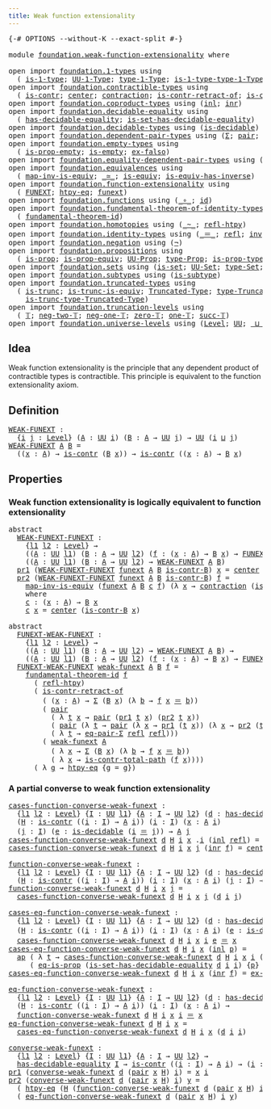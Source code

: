 ```yaml
---
title: Weak function extensionality
---
```


<pre class="Agda"><a id="54" class="Symbol">{-#</a> <a id="58" class="Keyword">OPTIONS</a> <a id="66" class="Pragma">--without-K</a> <a id="78" class="Pragma">--exact-split</a> <a id="92" class="Symbol">#-}</a>

<a id="97" class="Keyword">module</a> <a id="104" href="foundation.weak-function-extensionality.html" class="Module">foundation.weak-function-extensionality</a> <a id="144" class="Keyword">where</a>

<a id="151" class="Keyword">open</a> <a id="156" class="Keyword">import</a> <a id="163" href="foundation.1-types.html" class="Module">foundation.1-types</a> <a id="182" class="Keyword">using</a>
  <a id="190" class="Symbol">(</a> <a id="192" href="foundation-core.1-types.html#807" class="Function">is-1-type</a><a id="201" class="Symbol">;</a> <a id="203" href="foundation-core.1-types.html#873" class="Function">UU-1-Type</a><a id="212" class="Symbol">;</a> <a id="214" href="foundation-core.1-types.html#945" class="Function">type-1-Type</a><a id="225" class="Symbol">;</a> <a id="227" href="foundation-core.1-types.html#1022" class="Function">is-1-type-type-1-Type</a><a id="248" class="Symbol">)</a>
<a id="250" class="Keyword">open</a> <a id="255" class="Keyword">import</a> <a id="262" href="foundation.contractible-types.html" class="Module">foundation.contractible-types</a> <a id="292" class="Keyword">using</a>
  <a id="300" class="Symbol">(</a> <a id="302" href="foundation-core.contractible-types.html#1006" class="Function">is-contr</a><a id="310" class="Symbol">;</a> <a id="312" href="foundation-core.contractible-types.html#1098" class="Function">center</a><a id="318" class="Symbol">;</a> <a id="320" href="foundation-core.contractible-types.html#1438" class="Function">contraction</a><a id="331" class="Symbol">;</a> <a id="333" href="foundation-core.contractible-types.html#2626" class="Function">is-contr-retract-of</a><a id="352" class="Symbol">;</a> <a id="354" href="foundation-core.contractible-types.html#2046" class="Function">is-contr-total-path</a><a id="373" class="Symbol">)</a>
<a id="375" class="Keyword">open</a> <a id="380" class="Keyword">import</a> <a id="387" href="foundation.coproduct-types.html" class="Module">foundation.coproduct-types</a> <a id="414" class="Keyword">using</a> <a id="420" class="Symbol">(</a><a id="421" href="foundation.coproduct-types.html#1253" class="InductiveConstructor">inl</a><a id="424" class="Symbol">;</a> <a id="426" href="foundation.coproduct-types.html#1276" class="InductiveConstructor">inr</a><a id="429" class="Symbol">)</a>
<a id="431" class="Keyword">open</a> <a id="436" class="Keyword">import</a> <a id="443" href="foundation.decidable-equality.html" class="Module">foundation.decidable-equality</a> <a id="473" class="Keyword">using</a>
  <a id="481" class="Symbol">(</a> <a id="483" href="foundation.decidable-equality.html#1799" class="Function">has-decidable-equality</a><a id="505" class="Symbol">;</a> <a id="507" href="foundation.decidable-equality.html#6967" class="Function">is-set-has-decidable-equality</a><a id="536" class="Symbol">)</a>
<a id="538" class="Keyword">open</a> <a id="543" class="Keyword">import</a> <a id="550" href="foundation.decidable-types.html" class="Module">foundation.decidable-types</a> <a id="577" class="Keyword">using</a> <a id="583" class="Symbol">(</a><a id="584" href="foundation.decidable-types.html#1918" class="Function">is-decidable</a><a id="596" class="Symbol">)</a>
<a id="598" class="Keyword">open</a> <a id="603" class="Keyword">import</a> <a id="610" href="foundation.dependent-pair-types.html" class="Module">foundation.dependent-pair-types</a> <a id="642" class="Keyword">using</a> <a id="648" class="Symbol">(</a><a id="649" href="foundation-core.dependent-pair-types.html#515" class="Record">Σ</a><a id="650" class="Symbol">;</a> <a id="652" href="foundation-core.dependent-pair-types.html#588" class="InductiveConstructor">pair</a><a id="656" class="Symbol">;</a> <a id="658" href="foundation-core.dependent-pair-types.html#605" class="Field">pr1</a><a id="661" class="Symbol">;</a> <a id="663" href="foundation-core.dependent-pair-types.html#617" class="Field">pr2</a><a id="666" class="Symbol">)</a>
<a id="668" class="Keyword">open</a> <a id="673" class="Keyword">import</a> <a id="680" href="foundation.empty-types.html" class="Module">foundation.empty-types</a> <a id="703" class="Keyword">using</a>
  <a id="711" class="Symbol">(</a> <a id="713" href="foundation-core.empty-types.html#2377" class="Function">is-prop-empty</a><a id="726" class="Symbol">;</a> <a id="728" href="foundation-core.empty-types.html#1228" class="Function">is-empty</a><a id="736" class="Symbol">;</a> <a id="738" href="foundation-core.empty-types.html#1160" class="Function">ex-falso</a><a id="746" class="Symbol">)</a>
<a id="748" class="Keyword">open</a> <a id="753" class="Keyword">import</a> <a id="760" href="foundation.equality-dependent-pair-types.html" class="Module">foundation.equality-dependent-pair-types</a> <a id="801" class="Keyword">using</a> <a id="807" class="Symbol">(</a><a id="808" href="foundation.equality-dependent-pair-types.html#1481" class="Function">eq-pair-Σ</a><a id="817" class="Symbol">)</a>
<a id="819" class="Keyword">open</a> <a id="824" class="Keyword">import</a> <a id="831" href="foundation.equivalences.html" class="Module">foundation.equivalences</a> <a id="855" class="Keyword">using</a>
  <a id="863" class="Symbol">(</a> <a id="865" href="foundation-core.equivalences.html#4187" class="Function">map-inv-is-equiv</a><a id="881" class="Symbol">;</a> <a id="883" href="foundation-core.equivalences.html#1621" class="Function Operator">_≃_</a><a id="886" class="Symbol">;</a> <a id="888" href="foundation-core.equivalences.html#1556" class="Function">is-equiv</a><a id="896" class="Symbol">;</a> <a id="898" href="foundation-core.equivalences.html#3013" class="Function">is-equiv-has-inverse</a><a id="918" class="Symbol">)</a>
<a id="920" class="Keyword">open</a> <a id="925" class="Keyword">import</a> <a id="932" href="foundation.function-extensionality.html" class="Module">foundation.function-extensionality</a> <a id="967" class="Keyword">using</a>
  <a id="975" class="Symbol">(</a> <a id="977" href="foundation-core.function-extensionality.html#1047" class="Function">FUNEXT</a><a id="983" class="Symbol">;</a> <a id="985" href="foundation-core.function-extensionality.html#965" class="Function">htpy-eq</a><a id="992" class="Symbol">;</a> <a id="994" href="foundation-core.function-extensionality.html#1258" class="Postulate">funext</a><a id="1000" class="Symbol">)</a>
<a id="1002" class="Keyword">open</a> <a id="1007" class="Keyword">import</a> <a id="1014" href="foundation.functions.html" class="Module">foundation.functions</a> <a id="1035" class="Keyword">using</a> <a id="1041" class="Symbol">(</a><a id="1042" href="foundation-core.functions.html#420" class="Function Operator">_∘_</a><a id="1045" class="Symbol">;</a> <a id="1047" href="foundation-core.functions.html#322" class="Function">id</a><a id="1049" class="Symbol">)</a>
<a id="1051" class="Keyword">open</a> <a id="1056" class="Keyword">import</a> <a id="1063" href="foundation.fundamental-theorem-of-identity-types.html" class="Module">foundation.fundamental-theorem-of-identity-types</a> <a id="1112" class="Keyword">using</a>
  <a id="1120" class="Symbol">(</a> <a id="1122" href="foundation-core.fundamental-theorem-of-identity-types.html#1904" class="Function">fundamental-theorem-id</a><a id="1144" class="Symbol">)</a>
<a id="1146" class="Keyword">open</a> <a id="1151" class="Keyword">import</a> <a id="1158" href="foundation.homotopies.html" class="Module">foundation.homotopies</a> <a id="1180" class="Keyword">using</a> <a id="1186" class="Symbol">(</a><a id="1187" href="foundation-core.homotopies.html#627" class="Function Operator">_~_</a><a id="1190" class="Symbol">;</a> <a id="1192" href="foundation-core.homotopies.html#741" class="Function">refl-htpy</a><a id="1201" class="Symbol">)</a>
<a id="1203" class="Keyword">open</a> <a id="1208" class="Keyword">import</a> <a id="1215" href="foundation.identity-types.html" class="Module">foundation.identity-types</a> <a id="1241" class="Keyword">using</a> <a id="1247" class="Symbol">(</a><a id="1248" href="foundation-core.identity-types.html#1865" class="Function Operator">_＝_</a><a id="1251" class="Symbol">;</a> <a id="1253" href="foundation-core.identity-types.html#1820" class="InductiveConstructor">refl</a><a id="1257" class="Symbol">;</a> <a id="1259" href="foundation-core.identity-types.html#2729" class="Function">inv</a><a id="1262" class="Symbol">;</a> <a id="1264" href="foundation-core.identity-types.html#2425" class="Function Operator">_∙_</a><a id="1267" class="Symbol">;</a> <a id="1269" href="foundation-core.identity-types.html#4003" class="Function">ap</a><a id="1271" class="Symbol">)</a>
<a id="1273" class="Keyword">open</a> <a id="1278" class="Keyword">import</a> <a id="1285" href="foundation.negation.html" class="Module">foundation.negation</a> <a id="1305" class="Keyword">using</a> <a id="1311" class="Symbol">(</a><a id="1312" href="foundation-core.negation.html#465" class="Function">¬</a><a id="1313" class="Symbol">)</a>
<a id="1315" class="Keyword">open</a> <a id="1320" class="Keyword">import</a> <a id="1327" href="foundation.propositions.html" class="Module">foundation.propositions</a> <a id="1351" class="Keyword">using</a>
  <a id="1359" class="Symbol">(</a> <a id="1361" href="foundation-core.propositions.html#1309" class="Function">is-prop</a><a id="1368" class="Symbol">;</a> <a id="1370" href="foundation-core.propositions.html#4526" class="Function">is-prop-equiv</a><a id="1383" class="Symbol">;</a> <a id="1385" href="foundation-core.propositions.html#1393" class="Function">UU-Prop</a><a id="1392" class="Symbol">;</a> <a id="1394" href="foundation-core.propositions.html#1495" class="Function">type-Prop</a><a id="1403" class="Symbol">;</a> <a id="1405" href="foundation-core.propositions.html#1562" class="Function">is-prop-type-Prop</a><a id="1422" class="Symbol">;</a> <a id="1424" href="foundation-core.propositions.html#2719" class="Function">eq-is-prop</a><a id="1434" class="Symbol">)</a>
<a id="1436" class="Keyword">open</a> <a id="1441" class="Keyword">import</a> <a id="1448" href="foundation.sets.html" class="Module">foundation.sets</a> <a id="1464" class="Keyword">using</a> <a id="1470" class="Symbol">(</a><a id="1471" href="foundation-core.sets.html#1113" class="Function">is-set</a><a id="1477" class="Symbol">;</a> <a id="1479" href="foundation-core.sets.html#1190" class="Function">UU-Set</a><a id="1485" class="Symbol">;</a> <a id="1487" href="foundation-core.sets.html#1304" class="Function">type-Set</a><a id="1495" class="Symbol">;</a> <a id="1497" href="foundation-core.sets.html#1355" class="Function">is-set-type-Set</a><a id="1512" class="Symbol">)</a>
<a id="1514" class="Keyword">open</a> <a id="1519" class="Keyword">import</a> <a id="1526" href="foundation.subtypes.html" class="Module">foundation.subtypes</a> <a id="1546" class="Keyword">using</a> <a id="1552" class="Symbol">(</a><a id="1553" href="foundation-core.subtypes.html#2088" class="Function">is-subtype</a><a id="1563" class="Symbol">)</a>
<a id="1565" class="Keyword">open</a> <a id="1570" class="Keyword">import</a> <a id="1577" href="foundation.truncated-types.html" class="Module">foundation.truncated-types</a> <a id="1604" class="Keyword">using</a>
  <a id="1612" class="Symbol">(</a> <a id="1614" href="foundation-core.truncated-types.html#1741" class="Function">is-trunc</a><a id="1622" class="Symbol">;</a> <a id="1624" href="foundation-core.truncated-types.html#4163" class="Function">is-trunc-is-equiv</a><a id="1641" class="Symbol">;</a> <a id="1643" href="foundation-core.truncated-types.html#1925" class="Function">Truncated-Type</a><a id="1657" class="Symbol">;</a> <a id="1659" href="foundation-core.truncated-types.html#2060" class="Function">type-Truncated-Type</a><a id="1678" class="Symbol">;</a>
    <a id="1684" href="foundation-core.truncated-types.html#2152" class="Function">is-trunc-type-Truncated-Type</a><a id="1712" class="Symbol">)</a>
<a id="1714" class="Keyword">open</a> <a id="1719" class="Keyword">import</a> <a id="1726" href="foundation.truncation-levels.html" class="Module">foundation.truncation-levels</a> <a id="1755" class="Keyword">using</a>
  <a id="1763" class="Symbol">(</a> <a id="1765" href="foundation-core.truncation-levels.html#395" class="Datatype">𝕋</a><a id="1766" class="Symbol">;</a> <a id="1768" href="foundation-core.truncation-levels.html#416" class="InductiveConstructor">neg-two-𝕋</a><a id="1777" class="Symbol">;</a> <a id="1779" href="foundation-core.truncation-levels.html#448" class="Function">neg-one-𝕋</a><a id="1788" class="Symbol">;</a> <a id="1790" href="foundation-core.truncation-levels.html#492" class="Function">zero-𝕋</a><a id="1796" class="Symbol">;</a> <a id="1798" href="foundation-core.truncation-levels.html#530" class="Function">one-𝕋</a><a id="1803" class="Symbol">;</a> <a id="1805" href="foundation-core.truncation-levels.html#432" class="InductiveConstructor">succ-𝕋</a><a id="1811" class="Symbol">)</a>
<a id="1813" class="Keyword">open</a> <a id="1818" class="Keyword">import</a> <a id="1825" href="foundation.universe-levels.html" class="Module">foundation.universe-levels</a> <a id="1852" class="Keyword">using</a> <a id="1858" class="Symbol">(</a><a id="1859" href="Agda.Primitive.html#597" class="Postulate">Level</a><a id="1864" class="Symbol">;</a> <a id="1866" href="foundation-core.universe-levels.html#235" class="Primitive">UU</a><a id="1868" class="Symbol">;</a> <a id="1870" href="Agda.Primitive.html#810" class="Primitive Operator">_⊔_</a><a id="1873" class="Symbol">)</a>
</pre>
## Idea

Weak function extensionality is the principle that any dependent product of contractible types is contractible. This principle is equivalent to the function extensionality axiom.

## Definition

<pre class="Agda"><a id="WEAK-FUNEXT"></a><a id="2092" href="foundation.weak-function-extensionality.html#2092" class="Function">WEAK-FUNEXT</a> <a id="2104" class="Symbol">:</a>
  <a id="2108" class="Symbol">{</a><a id="2109" href="foundation.weak-function-extensionality.html#2109" class="Bound">i</a> <a id="2111" href="foundation.weak-function-extensionality.html#2111" class="Bound">j</a> <a id="2113" class="Symbol">:</a> <a id="2115" href="Agda.Primitive.html#597" class="Postulate">Level</a><a id="2120" class="Symbol">}</a> <a id="2122" class="Symbol">(</a><a id="2123" href="foundation.weak-function-extensionality.html#2123" class="Bound">A</a> <a id="2125" class="Symbol">:</a> <a id="2127" href="foundation-core.universe-levels.html#235" class="Primitive">UU</a> <a id="2130" href="foundation.weak-function-extensionality.html#2109" class="Bound">i</a><a id="2131" class="Symbol">)</a> <a id="2133" class="Symbol">(</a><a id="2134" href="foundation.weak-function-extensionality.html#2134" class="Bound">B</a> <a id="2136" class="Symbol">:</a> <a id="2138" href="foundation.weak-function-extensionality.html#2123" class="Bound">A</a> <a id="2140" class="Symbol">→</a> <a id="2142" href="foundation-core.universe-levels.html#235" class="Primitive">UU</a> <a id="2145" href="foundation.weak-function-extensionality.html#2111" class="Bound">j</a><a id="2146" class="Symbol">)</a> <a id="2148" class="Symbol">→</a> <a id="2150" href="foundation-core.universe-levels.html#235" class="Primitive">UU</a> <a id="2153" class="Symbol">(</a><a id="2154" href="foundation.weak-function-extensionality.html#2109" class="Bound">i</a> <a id="2156" href="Agda.Primitive.html#810" class="Primitive Operator">⊔</a> <a id="2158" href="foundation.weak-function-extensionality.html#2111" class="Bound">j</a><a id="2159" class="Symbol">)</a>
<a id="2161" href="foundation.weak-function-extensionality.html#2092" class="Function">WEAK-FUNEXT</a> <a id="2173" href="foundation.weak-function-extensionality.html#2173" class="Bound">A</a> <a id="2175" href="foundation.weak-function-extensionality.html#2175" class="Bound">B</a> <a id="2177" class="Symbol">=</a>
  <a id="2181" class="Symbol">((</a><a id="2183" href="foundation.weak-function-extensionality.html#2183" class="Bound">x</a> <a id="2185" class="Symbol">:</a> <a id="2187" href="foundation.weak-function-extensionality.html#2173" class="Bound">A</a><a id="2188" class="Symbol">)</a> <a id="2190" class="Symbol">→</a> <a id="2192" href="foundation-core.contractible-types.html#1006" class="Function">is-contr</a> <a id="2201" class="Symbol">(</a><a id="2202" href="foundation.weak-function-extensionality.html#2175" class="Bound">B</a> <a id="2204" href="foundation.weak-function-extensionality.html#2183" class="Bound">x</a><a id="2205" class="Symbol">))</a> <a id="2208" class="Symbol">→</a> <a id="2210" href="foundation-core.contractible-types.html#1006" class="Function">is-contr</a> <a id="2219" class="Symbol">((</a><a id="2221" href="foundation.weak-function-extensionality.html#2221" class="Bound">x</a> <a id="2223" class="Symbol">:</a> <a id="2225" href="foundation.weak-function-extensionality.html#2173" class="Bound">A</a><a id="2226" class="Symbol">)</a> <a id="2228" class="Symbol">→</a> <a id="2230" href="foundation.weak-function-extensionality.html#2175" class="Bound">B</a> <a id="2232" href="foundation.weak-function-extensionality.html#2221" class="Bound">x</a><a id="2233" class="Symbol">)</a>
</pre>
## Properties

### Weak function extensionality is logically equivalent to function extensionality

<pre class="Agda"><a id="2348" class="Keyword">abstract</a>
  <a id="WEAK-FUNEXT-FUNEXT"></a><a id="2359" href="foundation.weak-function-extensionality.html#2359" class="Function">WEAK-FUNEXT-FUNEXT</a> <a id="2378" class="Symbol">:</a>
    <a id="2384" class="Symbol">{</a><a id="2385" href="foundation.weak-function-extensionality.html#2385" class="Bound">l1</a> <a id="2388" href="foundation.weak-function-extensionality.html#2388" class="Bound">l2</a> <a id="2391" class="Symbol">:</a> <a id="2393" href="Agda.Primitive.html#597" class="Postulate">Level</a><a id="2398" class="Symbol">}</a> <a id="2400" class="Symbol">→</a>
    <a id="2406" class="Symbol">((</a><a id="2408" href="foundation.weak-function-extensionality.html#2408" class="Bound">A</a> <a id="2410" class="Symbol">:</a> <a id="2412" href="foundation-core.universe-levels.html#235" class="Primitive">UU</a> <a id="2415" href="foundation.weak-function-extensionality.html#2385" class="Bound">l1</a><a id="2417" class="Symbol">)</a> <a id="2419" class="Symbol">(</a><a id="2420" href="foundation.weak-function-extensionality.html#2420" class="Bound">B</a> <a id="2422" class="Symbol">:</a> <a id="2424" href="foundation.weak-function-extensionality.html#2408" class="Bound">A</a> <a id="2426" class="Symbol">→</a> <a id="2428" href="foundation-core.universe-levels.html#235" class="Primitive">UU</a> <a id="2431" href="foundation.weak-function-extensionality.html#2388" class="Bound">l2</a><a id="2433" class="Symbol">)</a> <a id="2435" class="Symbol">(</a><a id="2436" href="foundation.weak-function-extensionality.html#2436" class="Bound">f</a> <a id="2438" class="Symbol">:</a> <a id="2440" class="Symbol">(</a><a id="2441" href="foundation.weak-function-extensionality.html#2441" class="Bound">x</a> <a id="2443" class="Symbol">:</a> <a id="2445" href="foundation.weak-function-extensionality.html#2408" class="Bound">A</a><a id="2446" class="Symbol">)</a> <a id="2448" class="Symbol">→</a> <a id="2450" href="foundation.weak-function-extensionality.html#2420" class="Bound">B</a> <a id="2452" href="foundation.weak-function-extensionality.html#2441" class="Bound">x</a><a id="2453" class="Symbol">)</a> <a id="2455" class="Symbol">→</a> <a id="2457" href="foundation-core.function-extensionality.html#1047" class="Function">FUNEXT</a> <a id="2464" href="foundation.weak-function-extensionality.html#2436" class="Bound">f</a><a id="2465" class="Symbol">)</a> <a id="2467" class="Symbol">→</a>
    <a id="2473" class="Symbol">((</a><a id="2475" href="foundation.weak-function-extensionality.html#2475" class="Bound">A</a> <a id="2477" class="Symbol">:</a> <a id="2479" href="foundation-core.universe-levels.html#235" class="Primitive">UU</a> <a id="2482" href="foundation.weak-function-extensionality.html#2385" class="Bound">l1</a><a id="2484" class="Symbol">)</a> <a id="2486" class="Symbol">(</a><a id="2487" href="foundation.weak-function-extensionality.html#2487" class="Bound">B</a> <a id="2489" class="Symbol">:</a> <a id="2491" href="foundation.weak-function-extensionality.html#2475" class="Bound">A</a> <a id="2493" class="Symbol">→</a> <a id="2495" href="foundation-core.universe-levels.html#235" class="Primitive">UU</a> <a id="2498" href="foundation.weak-function-extensionality.html#2388" class="Bound">l2</a><a id="2500" class="Symbol">)</a> <a id="2502" class="Symbol">→</a> <a id="2504" href="foundation.weak-function-extensionality.html#2092" class="Function">WEAK-FUNEXT</a> <a id="2516" href="foundation.weak-function-extensionality.html#2475" class="Bound">A</a> <a id="2518" href="foundation.weak-function-extensionality.html#2487" class="Bound">B</a><a id="2519" class="Symbol">)</a>
  <a id="2523" href="foundation-core.dependent-pair-types.html#605" class="Field">pr1</a> <a id="2527" class="Symbol">(</a><a id="2528" href="foundation.weak-function-extensionality.html#2359" class="Function">WEAK-FUNEXT-FUNEXT</a> <a id="2547" href="foundation.weak-function-extensionality.html#2547" class="Bound">funext</a> <a id="2554" href="foundation.weak-function-extensionality.html#2554" class="Bound">A</a> <a id="2556" href="foundation.weak-function-extensionality.html#2556" class="Bound">B</a> <a id="2558" href="foundation.weak-function-extensionality.html#2558" class="Bound">is-contr-B</a><a id="2568" class="Symbol">)</a> <a id="2570" href="foundation.weak-function-extensionality.html#2570" class="Bound">x</a> <a id="2572" class="Symbol">=</a> <a id="2574" href="foundation-core.contractible-types.html#1098" class="Function">center</a> <a id="2581" class="Symbol">(</a><a id="2582" href="foundation.weak-function-extensionality.html#2558" class="Bound">is-contr-B</a> <a id="2593" href="foundation.weak-function-extensionality.html#2570" class="Bound">x</a><a id="2594" class="Symbol">)</a>
  <a id="2598" href="foundation-core.dependent-pair-types.html#617" class="Field">pr2</a> <a id="2602" class="Symbol">(</a><a id="2603" href="foundation.weak-function-extensionality.html#2359" class="Function">WEAK-FUNEXT-FUNEXT</a> <a id="2622" href="foundation.weak-function-extensionality.html#2622" class="Bound">funext</a> <a id="2629" href="foundation.weak-function-extensionality.html#2629" class="Bound">A</a> <a id="2631" href="foundation.weak-function-extensionality.html#2631" class="Bound">B</a> <a id="2633" href="foundation.weak-function-extensionality.html#2633" class="Bound">is-contr-B</a><a id="2643" class="Symbol">)</a> <a id="2645" href="foundation.weak-function-extensionality.html#2645" class="Bound">f</a> <a id="2647" class="Symbol">=</a>
    <a id="2653" href="foundation-core.equivalences.html#4187" class="Function">map-inv-is-equiv</a> <a id="2670" class="Symbol">(</a><a id="2671" href="foundation.weak-function-extensionality.html#2622" class="Bound">funext</a> <a id="2678" href="foundation.weak-function-extensionality.html#2629" class="Bound">A</a> <a id="2680" href="foundation.weak-function-extensionality.html#2631" class="Bound">B</a> <a id="2682" href="foundation.weak-function-extensionality.html#2742" class="Function">c</a> <a id="2684" href="foundation.weak-function-extensionality.html#2645" class="Bound">f</a><a id="2685" class="Symbol">)</a> <a id="2687" class="Symbol">(λ</a> <a id="2690" href="foundation.weak-function-extensionality.html#2690" class="Bound">x</a> <a id="2692" class="Symbol">→</a> <a id="2694" href="foundation-core.contractible-types.html#1438" class="Function">contraction</a> <a id="2706" class="Symbol">(</a><a id="2707" href="foundation.weak-function-extensionality.html#2633" class="Bound">is-contr-B</a> <a id="2718" href="foundation.weak-function-extensionality.html#2690" class="Bound">x</a><a id="2719" class="Symbol">)</a> <a id="2721" class="Symbol">(</a><a id="2722" href="foundation.weak-function-extensionality.html#2645" class="Bound">f</a> <a id="2724" href="foundation.weak-function-extensionality.html#2690" class="Bound">x</a><a id="2725" class="Symbol">))</a>
    <a id="2732" class="Keyword">where</a>
    <a id="2742" href="foundation.weak-function-extensionality.html#2742" class="Function">c</a> <a id="2744" class="Symbol">:</a> <a id="2746" class="Symbol">(</a><a id="2747" href="foundation.weak-function-extensionality.html#2747" class="Bound">x</a> <a id="2749" class="Symbol">:</a> <a id="2751" href="foundation.weak-function-extensionality.html#2629" class="Bound">A</a><a id="2752" class="Symbol">)</a> <a id="2754" class="Symbol">→</a> <a id="2756" href="foundation.weak-function-extensionality.html#2631" class="Bound">B</a> <a id="2758" href="foundation.weak-function-extensionality.html#2747" class="Bound">x</a>
    <a id="2764" href="foundation.weak-function-extensionality.html#2742" class="Function">c</a> <a id="2766" href="foundation.weak-function-extensionality.html#2766" class="Bound">x</a> <a id="2768" class="Symbol">=</a> <a id="2770" href="foundation-core.contractible-types.html#1098" class="Function">center</a> <a id="2777" class="Symbol">(</a><a id="2778" href="foundation.weak-function-extensionality.html#2633" class="Bound">is-contr-B</a> <a id="2789" href="foundation.weak-function-extensionality.html#2766" class="Bound">x</a><a id="2790" class="Symbol">)</a>

<a id="2793" class="Keyword">abstract</a>
  <a id="FUNEXT-WEAK-FUNEXT"></a><a id="2804" href="foundation.weak-function-extensionality.html#2804" class="Function">FUNEXT-WEAK-FUNEXT</a> <a id="2823" class="Symbol">:</a>
    <a id="2829" class="Symbol">{</a><a id="2830" href="foundation.weak-function-extensionality.html#2830" class="Bound">l1</a> <a id="2833" href="foundation.weak-function-extensionality.html#2833" class="Bound">l2</a> <a id="2836" class="Symbol">:</a> <a id="2838" href="Agda.Primitive.html#597" class="Postulate">Level</a><a id="2843" class="Symbol">}</a> <a id="2845" class="Symbol">→</a>
    <a id="2851" class="Symbol">((</a><a id="2853" href="foundation.weak-function-extensionality.html#2853" class="Bound">A</a> <a id="2855" class="Symbol">:</a> <a id="2857" href="foundation-core.universe-levels.html#235" class="Primitive">UU</a> <a id="2860" href="foundation.weak-function-extensionality.html#2830" class="Bound">l1</a><a id="2862" class="Symbol">)</a> <a id="2864" class="Symbol">(</a><a id="2865" href="foundation.weak-function-extensionality.html#2865" class="Bound">B</a> <a id="2867" class="Symbol">:</a> <a id="2869" href="foundation.weak-function-extensionality.html#2853" class="Bound">A</a> <a id="2871" class="Symbol">→</a> <a id="2873" href="foundation-core.universe-levels.html#235" class="Primitive">UU</a> <a id="2876" href="foundation.weak-function-extensionality.html#2833" class="Bound">l2</a><a id="2878" class="Symbol">)</a> <a id="2880" class="Symbol">→</a> <a id="2882" href="foundation.weak-function-extensionality.html#2092" class="Function">WEAK-FUNEXT</a> <a id="2894" href="foundation.weak-function-extensionality.html#2853" class="Bound">A</a> <a id="2896" href="foundation.weak-function-extensionality.html#2865" class="Bound">B</a><a id="2897" class="Symbol">)</a> <a id="2899" class="Symbol">→</a>
    <a id="2905" class="Symbol">((</a><a id="2907" href="foundation.weak-function-extensionality.html#2907" class="Bound">A</a> <a id="2909" class="Symbol">:</a> <a id="2911" href="foundation-core.universe-levels.html#235" class="Primitive">UU</a> <a id="2914" href="foundation.weak-function-extensionality.html#2830" class="Bound">l1</a><a id="2916" class="Symbol">)</a> <a id="2918" class="Symbol">(</a><a id="2919" href="foundation.weak-function-extensionality.html#2919" class="Bound">B</a> <a id="2921" class="Symbol">:</a> <a id="2923" href="foundation.weak-function-extensionality.html#2907" class="Bound">A</a> <a id="2925" class="Symbol">→</a> <a id="2927" href="foundation-core.universe-levels.html#235" class="Primitive">UU</a> <a id="2930" href="foundation.weak-function-extensionality.html#2833" class="Bound">l2</a><a id="2932" class="Symbol">)</a> <a id="2934" class="Symbol">(</a><a id="2935" href="foundation.weak-function-extensionality.html#2935" class="Bound">f</a> <a id="2937" class="Symbol">:</a> <a id="2939" class="Symbol">(</a><a id="2940" href="foundation.weak-function-extensionality.html#2940" class="Bound">x</a> <a id="2942" class="Symbol">:</a> <a id="2944" href="foundation.weak-function-extensionality.html#2907" class="Bound">A</a><a id="2945" class="Symbol">)</a> <a id="2947" class="Symbol">→</a> <a id="2949" href="foundation.weak-function-extensionality.html#2919" class="Bound">B</a> <a id="2951" href="foundation.weak-function-extensionality.html#2940" class="Bound">x</a><a id="2952" class="Symbol">)</a> <a id="2954" class="Symbol">→</a> <a id="2956" href="foundation-core.function-extensionality.html#1047" class="Function">FUNEXT</a> <a id="2963" href="foundation.weak-function-extensionality.html#2935" class="Bound">f</a><a id="2964" class="Symbol">)</a>
  <a id="2968" href="foundation.weak-function-extensionality.html#2804" class="Function">FUNEXT-WEAK-FUNEXT</a> <a id="2987" href="foundation.weak-function-extensionality.html#2987" class="Bound">weak-funext</a> <a id="2999" href="foundation.weak-function-extensionality.html#2999" class="Bound">A</a> <a id="3001" href="foundation.weak-function-extensionality.html#3001" class="Bound">B</a> <a id="3003" href="foundation.weak-function-extensionality.html#3003" class="Bound">f</a> <a id="3005" class="Symbol">=</a>
    <a id="3011" href="foundation-core.fundamental-theorem-of-identity-types.html#1904" class="Function">fundamental-theorem-id</a> <a id="3034" href="foundation.weak-function-extensionality.html#3003" class="Bound">f</a>
      <a id="3042" class="Symbol">(</a> <a id="3044" href="foundation-core.homotopies.html#741" class="Function">refl-htpy</a><a id="3053" class="Symbol">)</a>
      <a id="3061" class="Symbol">(</a> <a id="3063" href="foundation-core.contractible-types.html#2626" class="Function">is-contr-retract-of</a>
        <a id="3091" class="Symbol">(</a> <a id="3093" class="Symbol">(</a><a id="3094" href="foundation.weak-function-extensionality.html#3094" class="Bound">x</a> <a id="3096" class="Symbol">:</a> <a id="3098" href="foundation.weak-function-extensionality.html#2999" class="Bound">A</a><a id="3099" class="Symbol">)</a> <a id="3101" class="Symbol">→</a> <a id="3103" href="foundation-core.dependent-pair-types.html#515" class="Record">Σ</a> <a id="3105" class="Symbol">(</a><a id="3106" href="foundation.weak-function-extensionality.html#3001" class="Bound">B</a> <a id="3108" href="foundation.weak-function-extensionality.html#3094" class="Bound">x</a><a id="3109" class="Symbol">)</a> <a id="3111" class="Symbol">(λ</a> <a id="3114" href="foundation.weak-function-extensionality.html#3114" class="Bound">b</a> <a id="3116" class="Symbol">→</a> <a id="3118" href="foundation.weak-function-extensionality.html#3003" class="Bound">f</a> <a id="3120" href="foundation.weak-function-extensionality.html#3094" class="Bound">x</a> <a id="3122" href="foundation-core.identity-types.html#1865" class="Function Operator">＝</a> <a id="3124" href="foundation.weak-function-extensionality.html#3114" class="Bound">b</a><a id="3125" class="Symbol">))</a>
        <a id="3136" class="Symbol">(</a> <a id="3138" href="foundation-core.dependent-pair-types.html#588" class="InductiveConstructor">pair</a>
          <a id="3153" class="Symbol">(</a> <a id="3155" class="Symbol">λ</a> <a id="3157" href="foundation.weak-function-extensionality.html#3157" class="Bound">t</a> <a id="3159" href="foundation.weak-function-extensionality.html#3159" class="Bound">x</a> <a id="3161" class="Symbol">→</a> <a id="3163" href="foundation-core.dependent-pair-types.html#588" class="InductiveConstructor">pair</a> <a id="3168" class="Symbol">(</a><a id="3169" href="foundation-core.dependent-pair-types.html#605" class="Field">pr1</a> <a id="3173" href="foundation.weak-function-extensionality.html#3157" class="Bound">t</a> <a id="3175" href="foundation.weak-function-extensionality.html#3159" class="Bound">x</a><a id="3176" class="Symbol">)</a> <a id="3178" class="Symbol">(</a><a id="3179" href="foundation-core.dependent-pair-types.html#617" class="Field">pr2</a> <a id="3183" href="foundation.weak-function-extensionality.html#3157" class="Bound">t</a> <a id="3185" href="foundation.weak-function-extensionality.html#3159" class="Bound">x</a><a id="3186" class="Symbol">))</a>
          <a id="3199" class="Symbol">(</a> <a id="3201" href="foundation-core.dependent-pair-types.html#588" class="InductiveConstructor">pair</a> <a id="3206" class="Symbol">(λ</a> <a id="3209" href="foundation.weak-function-extensionality.html#3209" class="Bound">t</a> <a id="3211" class="Symbol">→</a> <a id="3213" href="foundation-core.dependent-pair-types.html#588" class="InductiveConstructor">pair</a> <a id="3218" class="Symbol">(λ</a> <a id="3221" href="foundation.weak-function-extensionality.html#3221" class="Bound">x</a> <a id="3223" class="Symbol">→</a> <a id="3225" href="foundation-core.dependent-pair-types.html#605" class="Field">pr1</a> <a id="3229" class="Symbol">(</a><a id="3230" href="foundation.weak-function-extensionality.html#3209" class="Bound">t</a> <a id="3232" href="foundation.weak-function-extensionality.html#3221" class="Bound">x</a><a id="3233" class="Symbol">))</a> <a id="3236" class="Symbol">(λ</a> <a id="3239" href="foundation.weak-function-extensionality.html#3239" class="Bound">x</a> <a id="3241" class="Symbol">→</a> <a id="3243" href="foundation-core.dependent-pair-types.html#617" class="Field">pr2</a> <a id="3247" class="Symbol">(</a><a id="3248" href="foundation.weak-function-extensionality.html#3209" class="Bound">t</a> <a id="3250" href="foundation.weak-function-extensionality.html#3239" class="Bound">x</a><a id="3251" class="Symbol">)))</a>
          <a id="3265" class="Symbol">(</a> <a id="3267" class="Symbol">λ</a> <a id="3269" href="foundation.weak-function-extensionality.html#3269" class="Bound">t</a> <a id="3271" class="Symbol">→</a> <a id="3273" href="foundation.equality-dependent-pair-types.html#1481" class="Function">eq-pair-Σ</a> <a id="3283" href="foundation-core.identity-types.html#1820" class="InductiveConstructor">refl</a> <a id="3288" href="foundation-core.identity-types.html#1820" class="InductiveConstructor">refl</a><a id="3292" class="Symbol">)))</a>
        <a id="3304" class="Symbol">(</a> <a id="3306" href="foundation.weak-function-extensionality.html#2987" class="Bound">weak-funext</a> <a id="3318" href="foundation.weak-function-extensionality.html#2999" class="Bound">A</a>
          <a id="3330" class="Symbol">(</a> <a id="3332" class="Symbol">λ</a> <a id="3334" href="foundation.weak-function-extensionality.html#3334" class="Bound">x</a> <a id="3336" class="Symbol">→</a> <a id="3338" href="foundation-core.dependent-pair-types.html#515" class="Record">Σ</a> <a id="3340" class="Symbol">(</a><a id="3341" href="foundation.weak-function-extensionality.html#3001" class="Bound">B</a> <a id="3343" href="foundation.weak-function-extensionality.html#3334" class="Bound">x</a><a id="3344" class="Symbol">)</a> <a id="3346" class="Symbol">(λ</a> <a id="3349" href="foundation.weak-function-extensionality.html#3349" class="Bound">b</a> <a id="3351" class="Symbol">→</a> <a id="3353" href="foundation.weak-function-extensionality.html#3003" class="Bound">f</a> <a id="3355" href="foundation.weak-function-extensionality.html#3334" class="Bound">x</a> <a id="3357" href="foundation-core.identity-types.html#1865" class="Function Operator">＝</a> <a id="3359" href="foundation.weak-function-extensionality.html#3349" class="Bound">b</a><a id="3360" class="Symbol">))</a>
          <a id="3373" class="Symbol">(</a> <a id="3375" class="Symbol">λ</a> <a id="3377" href="foundation.weak-function-extensionality.html#3377" class="Bound">x</a> <a id="3379" class="Symbol">→</a> <a id="3381" href="foundation-core.contractible-types.html#2046" class="Function">is-contr-total-path</a> <a id="3401" class="Symbol">(</a><a id="3402" href="foundation.weak-function-extensionality.html#3003" class="Bound">f</a> <a id="3404" href="foundation.weak-function-extensionality.html#3377" class="Bound">x</a><a id="3405" class="Symbol">))))</a>
      <a id="3416" class="Symbol">(</a> <a id="3418" class="Symbol">λ</a> <a id="3420" href="foundation.weak-function-extensionality.html#3420" class="Bound">g</a> <a id="3422" class="Symbol">→</a> <a id="3424" href="foundation-core.function-extensionality.html#965" class="Function">htpy-eq</a> <a id="3432" class="Symbol">{</a><a id="3433" class="Argument">g</a> <a id="3435" class="Symbol">=</a> <a id="3437" href="foundation.weak-function-extensionality.html#3420" class="Bound">g</a><a id="3438" class="Symbol">})</a>
</pre>
### A partial converse to weak function extensionality

<pre class="Agda"><a id="cases-function-converse-weak-funext"></a><a id="3510" href="foundation.weak-function-extensionality.html#3510" class="Function">cases-function-converse-weak-funext</a> <a id="3546" class="Symbol">:</a>
  <a id="3550" class="Symbol">{</a><a id="3551" href="foundation.weak-function-extensionality.html#3551" class="Bound">l1</a> <a id="3554" href="foundation.weak-function-extensionality.html#3554" class="Bound">l2</a> <a id="3557" class="Symbol">:</a> <a id="3559" href="Agda.Primitive.html#597" class="Postulate">Level</a><a id="3564" class="Symbol">}</a> <a id="3566" class="Symbol">{</a><a id="3567" href="foundation.weak-function-extensionality.html#3567" class="Bound">I</a> <a id="3569" class="Symbol">:</a> <a id="3571" href="foundation-core.universe-levels.html#235" class="Primitive">UU</a> <a id="3574" href="foundation.weak-function-extensionality.html#3551" class="Bound">l1</a><a id="3576" class="Symbol">}</a> <a id="3578" class="Symbol">{</a><a id="3579" href="foundation.weak-function-extensionality.html#3579" class="Bound">A</a> <a id="3581" class="Symbol">:</a> <a id="3583" href="foundation.weak-function-extensionality.html#3567" class="Bound">I</a> <a id="3585" class="Symbol">→</a> <a id="3587" href="foundation-core.universe-levels.html#235" class="Primitive">UU</a> <a id="3590" href="foundation.weak-function-extensionality.html#3554" class="Bound">l2</a><a id="3592" class="Symbol">}</a> <a id="3594" class="Symbol">(</a><a id="3595" href="foundation.weak-function-extensionality.html#3595" class="Bound">d</a> <a id="3597" class="Symbol">:</a> <a id="3599" href="foundation.decidable-equality.html#1799" class="Function">has-decidable-equality</a> <a id="3622" href="foundation.weak-function-extensionality.html#3567" class="Bound">I</a><a id="3623" class="Symbol">)</a>
  <a id="3627" class="Symbol">(</a><a id="3628" href="foundation.weak-function-extensionality.html#3628" class="Bound">H</a> <a id="3630" class="Symbol">:</a> <a id="3632" href="foundation-core.contractible-types.html#1006" class="Function">is-contr</a> <a id="3641" class="Symbol">((</a><a id="3643" href="foundation.weak-function-extensionality.html#3643" class="Bound">i</a> <a id="3645" class="Symbol">:</a> <a id="3647" href="foundation.weak-function-extensionality.html#3567" class="Bound">I</a><a id="3648" class="Symbol">)</a> <a id="3650" class="Symbol">→</a> <a id="3652" href="foundation.weak-function-extensionality.html#3579" class="Bound">A</a> <a id="3654" href="foundation.weak-function-extensionality.html#3643" class="Bound">i</a><a id="3655" class="Symbol">))</a> <a id="3658" class="Symbol">(</a><a id="3659" href="foundation.weak-function-extensionality.html#3659" class="Bound">i</a> <a id="3661" class="Symbol">:</a> <a id="3663" href="foundation.weak-function-extensionality.html#3567" class="Bound">I</a><a id="3664" class="Symbol">)</a> <a id="3666" class="Symbol">(</a><a id="3667" href="foundation.weak-function-extensionality.html#3667" class="Bound">x</a> <a id="3669" class="Symbol">:</a> <a id="3671" href="foundation.weak-function-extensionality.html#3579" class="Bound">A</a> <a id="3673" href="foundation.weak-function-extensionality.html#3659" class="Bound">i</a><a id="3674" class="Symbol">)</a>
  <a id="3678" class="Symbol">(</a><a id="3679" href="foundation.weak-function-extensionality.html#3679" class="Bound">j</a> <a id="3681" class="Symbol">:</a> <a id="3683" href="foundation.weak-function-extensionality.html#3567" class="Bound">I</a><a id="3684" class="Symbol">)</a> <a id="3686" class="Symbol">(</a><a id="3687" href="foundation.weak-function-extensionality.html#3687" class="Bound">e</a> <a id="3689" class="Symbol">:</a> <a id="3691" href="foundation.decidable-types.html#1918" class="Function">is-decidable</a> <a id="3704" class="Symbol">(</a><a id="3705" href="foundation.weak-function-extensionality.html#3659" class="Bound">i</a> <a id="3707" href="foundation-core.identity-types.html#1865" class="Function Operator">＝</a> <a id="3709" href="foundation.weak-function-extensionality.html#3679" class="Bound">j</a><a id="3710" class="Symbol">))</a> <a id="3713" class="Symbol">→</a> <a id="3715" href="foundation.weak-function-extensionality.html#3579" class="Bound">A</a> <a id="3717" href="foundation.weak-function-extensionality.html#3679" class="Bound">j</a>
<a id="3719" href="foundation.weak-function-extensionality.html#3510" class="Function">cases-function-converse-weak-funext</a> <a id="3755" href="foundation.weak-function-extensionality.html#3755" class="Bound">d</a> <a id="3757" href="foundation.weak-function-extensionality.html#3757" class="Bound">H</a> <a id="3759" href="foundation.weak-function-extensionality.html#3759" class="Bound">i</a> <a id="3761" href="foundation.weak-function-extensionality.html#3761" class="Bound">x</a> <a id="3763" class="DottedPattern Symbol">.</a><a id="3764" href="foundation.weak-function-extensionality.html#3759" class="DottedPattern Bound">i</a> <a id="3766" class="Symbol">(</a><a id="3767" href="foundation.coproduct-types.html#1253" class="InductiveConstructor">inl</a> <a id="3771" href="foundation-core.identity-types.html#1820" class="InductiveConstructor">refl</a><a id="3775" class="Symbol">)</a> <a id="3777" class="Symbol">=</a> <a id="3779" href="foundation.weak-function-extensionality.html#3761" class="Bound">x</a>
<a id="3781" href="foundation.weak-function-extensionality.html#3510" class="Function">cases-function-converse-weak-funext</a> <a id="3817" href="foundation.weak-function-extensionality.html#3817" class="Bound">d</a> <a id="3819" href="foundation.weak-function-extensionality.html#3819" class="Bound">H</a> <a id="3821" href="foundation.weak-function-extensionality.html#3821" class="Bound">i</a> <a id="3823" href="foundation.weak-function-extensionality.html#3823" class="Bound">x</a> <a id="3825" href="foundation.weak-function-extensionality.html#3825" class="Bound">j</a> <a id="3827" class="Symbol">(</a><a id="3828" href="foundation.coproduct-types.html#1276" class="InductiveConstructor">inr</a> <a id="3832" href="foundation.weak-function-extensionality.html#3832" class="Bound">f</a><a id="3833" class="Symbol">)</a> <a id="3835" class="Symbol">=</a> <a id="3837" href="foundation-core.contractible-types.html#1098" class="Function">center</a> <a id="3844" href="foundation.weak-function-extensionality.html#3819" class="Bound">H</a> <a id="3846" href="foundation.weak-function-extensionality.html#3825" class="Bound">j</a>

<a id="function-converse-weak-funext"></a><a id="3849" href="foundation.weak-function-extensionality.html#3849" class="Function">function-converse-weak-funext</a> <a id="3879" class="Symbol">:</a>
  <a id="3883" class="Symbol">{</a><a id="3884" href="foundation.weak-function-extensionality.html#3884" class="Bound">l1</a> <a id="3887" href="foundation.weak-function-extensionality.html#3887" class="Bound">l2</a> <a id="3890" class="Symbol">:</a> <a id="3892" href="Agda.Primitive.html#597" class="Postulate">Level</a><a id="3897" class="Symbol">}</a> <a id="3899" class="Symbol">{</a><a id="3900" href="foundation.weak-function-extensionality.html#3900" class="Bound">I</a> <a id="3902" class="Symbol">:</a> <a id="3904" href="foundation-core.universe-levels.html#235" class="Primitive">UU</a> <a id="3907" href="foundation.weak-function-extensionality.html#3884" class="Bound">l1</a><a id="3909" class="Symbol">}</a> <a id="3911" class="Symbol">{</a><a id="3912" href="foundation.weak-function-extensionality.html#3912" class="Bound">A</a> <a id="3914" class="Symbol">:</a> <a id="3916" href="foundation.weak-function-extensionality.html#3900" class="Bound">I</a> <a id="3918" class="Symbol">→</a> <a id="3920" href="foundation-core.universe-levels.html#235" class="Primitive">UU</a> <a id="3923" href="foundation.weak-function-extensionality.html#3887" class="Bound">l2</a><a id="3925" class="Symbol">}</a> <a id="3927" class="Symbol">(</a><a id="3928" href="foundation.weak-function-extensionality.html#3928" class="Bound">d</a> <a id="3930" class="Symbol">:</a> <a id="3932" href="foundation.decidable-equality.html#1799" class="Function">has-decidable-equality</a> <a id="3955" href="foundation.weak-function-extensionality.html#3900" class="Bound">I</a><a id="3956" class="Symbol">)</a>
  <a id="3960" class="Symbol">(</a><a id="3961" href="foundation.weak-function-extensionality.html#3961" class="Bound">H</a> <a id="3963" class="Symbol">:</a> <a id="3965" href="foundation-core.contractible-types.html#1006" class="Function">is-contr</a> <a id="3974" class="Symbol">((</a><a id="3976" href="foundation.weak-function-extensionality.html#3976" class="Bound">i</a> <a id="3978" class="Symbol">:</a> <a id="3980" href="foundation.weak-function-extensionality.html#3900" class="Bound">I</a><a id="3981" class="Symbol">)</a> <a id="3983" class="Symbol">→</a> <a id="3985" href="foundation.weak-function-extensionality.html#3912" class="Bound">A</a> <a id="3987" href="foundation.weak-function-extensionality.html#3976" class="Bound">i</a><a id="3988" class="Symbol">))</a> <a id="3991" class="Symbol">(</a><a id="3992" href="foundation.weak-function-extensionality.html#3992" class="Bound">i</a> <a id="3994" class="Symbol">:</a> <a id="3996" href="foundation.weak-function-extensionality.html#3900" class="Bound">I</a><a id="3997" class="Symbol">)</a> <a id="3999" class="Symbol">(</a><a id="4000" href="foundation.weak-function-extensionality.html#4000" class="Bound">x</a> <a id="4002" class="Symbol">:</a> <a id="4004" href="foundation.weak-function-extensionality.html#3912" class="Bound">A</a> <a id="4006" href="foundation.weak-function-extensionality.html#3992" class="Bound">i</a><a id="4007" class="Symbol">)</a> <a id="4009" class="Symbol">(</a><a id="4010" href="foundation.weak-function-extensionality.html#4010" class="Bound">j</a> <a id="4012" class="Symbol">:</a> <a id="4014" href="foundation.weak-function-extensionality.html#3900" class="Bound">I</a><a id="4015" class="Symbol">)</a> <a id="4017" class="Symbol">→</a> <a id="4019" href="foundation.weak-function-extensionality.html#3912" class="Bound">A</a> <a id="4021" href="foundation.weak-function-extensionality.html#4010" class="Bound">j</a>
<a id="4023" href="foundation.weak-function-extensionality.html#3849" class="Function">function-converse-weak-funext</a> <a id="4053" href="foundation.weak-function-extensionality.html#4053" class="Bound">d</a> <a id="4055" href="foundation.weak-function-extensionality.html#4055" class="Bound">H</a> <a id="4057" href="foundation.weak-function-extensionality.html#4057" class="Bound">i</a> <a id="4059" href="foundation.weak-function-extensionality.html#4059" class="Bound">x</a> <a id="4061" href="foundation.weak-function-extensionality.html#4061" class="Bound">j</a> <a id="4063" class="Symbol">=</a>
  <a id="4067" href="foundation.weak-function-extensionality.html#3510" class="Function">cases-function-converse-weak-funext</a> <a id="4103" href="foundation.weak-function-extensionality.html#4053" class="Bound">d</a> <a id="4105" href="foundation.weak-function-extensionality.html#4055" class="Bound">H</a> <a id="4107" href="foundation.weak-function-extensionality.html#4057" class="Bound">i</a> <a id="4109" href="foundation.weak-function-extensionality.html#4059" class="Bound">x</a> <a id="4111" href="foundation.weak-function-extensionality.html#4061" class="Bound">j</a> <a id="4113" class="Symbol">(</a><a id="4114" href="foundation.weak-function-extensionality.html#4053" class="Bound">d</a> <a id="4116" href="foundation.weak-function-extensionality.html#4057" class="Bound">i</a> <a id="4118" href="foundation.weak-function-extensionality.html#4061" class="Bound">j</a><a id="4119" class="Symbol">)</a>

<a id="cases-eq-function-converse-weak-funext"></a><a id="4122" href="foundation.weak-function-extensionality.html#4122" class="Function">cases-eq-function-converse-weak-funext</a> <a id="4161" class="Symbol">:</a>
  <a id="4165" class="Symbol">{</a><a id="4166" href="foundation.weak-function-extensionality.html#4166" class="Bound">l1</a> <a id="4169" href="foundation.weak-function-extensionality.html#4169" class="Bound">l2</a> <a id="4172" class="Symbol">:</a> <a id="4174" href="Agda.Primitive.html#597" class="Postulate">Level</a><a id="4179" class="Symbol">}</a> <a id="4181" class="Symbol">{</a><a id="4182" href="foundation.weak-function-extensionality.html#4182" class="Bound">I</a> <a id="4184" class="Symbol">:</a> <a id="4186" href="foundation-core.universe-levels.html#235" class="Primitive">UU</a> <a id="4189" href="foundation.weak-function-extensionality.html#4166" class="Bound">l1</a><a id="4191" class="Symbol">}</a> <a id="4193" class="Symbol">{</a><a id="4194" href="foundation.weak-function-extensionality.html#4194" class="Bound">A</a> <a id="4196" class="Symbol">:</a> <a id="4198" href="foundation.weak-function-extensionality.html#4182" class="Bound">I</a> <a id="4200" class="Symbol">→</a> <a id="4202" href="foundation-core.universe-levels.html#235" class="Primitive">UU</a> <a id="4205" href="foundation.weak-function-extensionality.html#4169" class="Bound">l2</a><a id="4207" class="Symbol">}</a> <a id="4209" class="Symbol">(</a><a id="4210" href="foundation.weak-function-extensionality.html#4210" class="Bound">d</a> <a id="4212" class="Symbol">:</a> <a id="4214" href="foundation.decidable-equality.html#1799" class="Function">has-decidable-equality</a> <a id="4237" href="foundation.weak-function-extensionality.html#4182" class="Bound">I</a><a id="4238" class="Symbol">)</a>
  <a id="4242" class="Symbol">(</a><a id="4243" href="foundation.weak-function-extensionality.html#4243" class="Bound">H</a> <a id="4245" class="Symbol">:</a> <a id="4247" href="foundation-core.contractible-types.html#1006" class="Function">is-contr</a> <a id="4256" class="Symbol">((</a><a id="4258" href="foundation.weak-function-extensionality.html#4258" class="Bound">i</a> <a id="4260" class="Symbol">:</a> <a id="4262" href="foundation.weak-function-extensionality.html#4182" class="Bound">I</a><a id="4263" class="Symbol">)</a> <a id="4265" class="Symbol">→</a> <a id="4267" href="foundation.weak-function-extensionality.html#4194" class="Bound">A</a> <a id="4269" href="foundation.weak-function-extensionality.html#4258" class="Bound">i</a><a id="4270" class="Symbol">))</a> <a id="4273" class="Symbol">(</a><a id="4274" href="foundation.weak-function-extensionality.html#4274" class="Bound">i</a> <a id="4276" class="Symbol">:</a> <a id="4278" href="foundation.weak-function-extensionality.html#4182" class="Bound">I</a><a id="4279" class="Symbol">)</a> <a id="4281" class="Symbol">(</a><a id="4282" href="foundation.weak-function-extensionality.html#4282" class="Bound">x</a> <a id="4284" class="Symbol">:</a> <a id="4286" href="foundation.weak-function-extensionality.html#4194" class="Bound">A</a> <a id="4288" href="foundation.weak-function-extensionality.html#4274" class="Bound">i</a><a id="4289" class="Symbol">)</a> <a id="4291" class="Symbol">(</a><a id="4292" href="foundation.weak-function-extensionality.html#4292" class="Bound">e</a> <a id="4294" class="Symbol">:</a> <a id="4296" href="foundation.decidable-types.html#1918" class="Function">is-decidable</a> <a id="4309" class="Symbol">(</a><a id="4310" href="foundation.weak-function-extensionality.html#4274" class="Bound">i</a> <a id="4312" href="foundation-core.identity-types.html#1865" class="Function Operator">＝</a> <a id="4314" href="foundation.weak-function-extensionality.html#4274" class="Bound">i</a><a id="4315" class="Symbol">))</a> <a id="4318" class="Symbol">→</a>
  <a id="4322" href="foundation.weak-function-extensionality.html#3510" class="Function">cases-function-converse-weak-funext</a> <a id="4358" href="foundation.weak-function-extensionality.html#4210" class="Bound">d</a> <a id="4360" href="foundation.weak-function-extensionality.html#4243" class="Bound">H</a> <a id="4362" href="foundation.weak-function-extensionality.html#4274" class="Bound">i</a> <a id="4364" href="foundation.weak-function-extensionality.html#4282" class="Bound">x</a> <a id="4366" href="foundation.weak-function-extensionality.html#4274" class="Bound">i</a> <a id="4368" href="foundation.weak-function-extensionality.html#4292" class="Bound">e</a> <a id="4370" href="foundation-core.identity-types.html#1865" class="Function Operator">＝</a> <a id="4372" href="foundation.weak-function-extensionality.html#4282" class="Bound">x</a>
<a id="4374" href="foundation.weak-function-extensionality.html#4122" class="Function">cases-eq-function-converse-weak-funext</a> <a id="4413" href="foundation.weak-function-extensionality.html#4413" class="Bound">d</a> <a id="4415" href="foundation.weak-function-extensionality.html#4415" class="Bound">H</a> <a id="4417" href="foundation.weak-function-extensionality.html#4417" class="Bound">i</a> <a id="4419" href="foundation.weak-function-extensionality.html#4419" class="Bound">x</a> <a id="4421" class="Symbol">(</a><a id="4422" href="foundation.coproduct-types.html#1253" class="InductiveConstructor">inl</a> <a id="4426" href="foundation.weak-function-extensionality.html#4426" class="Bound">p</a><a id="4427" class="Symbol">)</a> <a id="4429" class="Symbol">=</a>
  <a id="4433" href="foundation-core.identity-types.html#4003" class="Function">ap</a> <a id="4436" class="Symbol">(</a> <a id="4438" class="Symbol">λ</a> <a id="4440" href="foundation.weak-function-extensionality.html#4440" class="Bound">t</a> <a id="4442" class="Symbol">→</a> <a id="4444" href="foundation.weak-function-extensionality.html#3510" class="Function">cases-function-converse-weak-funext</a> <a id="4480" href="foundation.weak-function-extensionality.html#4413" class="Bound">d</a> <a id="4482" href="foundation.weak-function-extensionality.html#4415" class="Bound">H</a> <a id="4484" href="foundation.weak-function-extensionality.html#4417" class="Bound">i</a> <a id="4486" href="foundation.weak-function-extensionality.html#4419" class="Bound">x</a> <a id="4488" href="foundation.weak-function-extensionality.html#4417" class="Bound">i</a> <a id="4490" class="Symbol">(</a><a id="4491" href="foundation.coproduct-types.html#1253" class="InductiveConstructor">inl</a> <a id="4495" href="foundation.weak-function-extensionality.html#4440" class="Bound">t</a><a id="4496" class="Symbol">))</a>
     <a id="4504" class="Symbol">(</a> <a id="4506" href="foundation-core.propositions.html#2719" class="Function">eq-is-prop</a> <a id="4517" class="Symbol">(</a><a id="4518" href="foundation.decidable-equality.html#6967" class="Function">is-set-has-decidable-equality</a> <a id="4548" href="foundation.weak-function-extensionality.html#4413" class="Bound">d</a> <a id="4550" href="foundation.weak-function-extensionality.html#4417" class="Bound">i</a> <a id="4552" href="foundation.weak-function-extensionality.html#4417" class="Bound">i</a><a id="4553" class="Symbol">)</a> <a id="4555" class="Symbol">{</a><a id="4556" href="foundation.weak-function-extensionality.html#4426" class="Bound">p</a><a id="4557" class="Symbol">}</a> <a id="4559" class="Symbol">{</a><a id="4560" href="foundation-core.identity-types.html#1820" class="InductiveConstructor">refl</a><a id="4564" class="Symbol">})</a>
<a id="4567" href="foundation.weak-function-extensionality.html#4122" class="Function">cases-eq-function-converse-weak-funext</a> <a id="4606" href="foundation.weak-function-extensionality.html#4606" class="Bound">d</a> <a id="4608" href="foundation.weak-function-extensionality.html#4608" class="Bound">H</a> <a id="4610" href="foundation.weak-function-extensionality.html#4610" class="Bound">i</a> <a id="4612" href="foundation.weak-function-extensionality.html#4612" class="Bound">x</a> <a id="4614" class="Symbol">(</a><a id="4615" href="foundation.coproduct-types.html#1276" class="InductiveConstructor">inr</a> <a id="4619" href="foundation.weak-function-extensionality.html#4619" class="Bound">f</a><a id="4620" class="Symbol">)</a> <a id="4622" class="Symbol">=</a> <a id="4624" href="foundation-core.empty-types.html#1160" class="Function">ex-falso</a> <a id="4633" class="Symbol">(</a><a id="4634" href="foundation.weak-function-extensionality.html#4619" class="Bound">f</a> <a id="4636" href="foundation-core.identity-types.html#1820" class="InductiveConstructor">refl</a><a id="4640" class="Symbol">)</a>

<a id="eq-function-converse-weak-funext"></a><a id="4643" href="foundation.weak-function-extensionality.html#4643" class="Function">eq-function-converse-weak-funext</a> <a id="4676" class="Symbol">:</a>
  <a id="4680" class="Symbol">{</a><a id="4681" href="foundation.weak-function-extensionality.html#4681" class="Bound">l1</a> <a id="4684" href="foundation.weak-function-extensionality.html#4684" class="Bound">l2</a> <a id="4687" class="Symbol">:</a> <a id="4689" href="Agda.Primitive.html#597" class="Postulate">Level</a><a id="4694" class="Symbol">}</a> <a id="4696" class="Symbol">{</a><a id="4697" href="foundation.weak-function-extensionality.html#4697" class="Bound">I</a> <a id="4699" class="Symbol">:</a> <a id="4701" href="foundation-core.universe-levels.html#235" class="Primitive">UU</a> <a id="4704" href="foundation.weak-function-extensionality.html#4681" class="Bound">l1</a><a id="4706" class="Symbol">}</a> <a id="4708" class="Symbol">{</a><a id="4709" href="foundation.weak-function-extensionality.html#4709" class="Bound">A</a> <a id="4711" class="Symbol">:</a> <a id="4713" href="foundation.weak-function-extensionality.html#4697" class="Bound">I</a> <a id="4715" class="Symbol">→</a> <a id="4717" href="foundation-core.universe-levels.html#235" class="Primitive">UU</a> <a id="4720" href="foundation.weak-function-extensionality.html#4684" class="Bound">l2</a><a id="4722" class="Symbol">}</a> <a id="4724" class="Symbol">(</a><a id="4725" href="foundation.weak-function-extensionality.html#4725" class="Bound">d</a> <a id="4727" class="Symbol">:</a> <a id="4729" href="foundation.decidable-equality.html#1799" class="Function">has-decidable-equality</a> <a id="4752" href="foundation.weak-function-extensionality.html#4697" class="Bound">I</a><a id="4753" class="Symbol">)</a>
  <a id="4757" class="Symbol">(</a><a id="4758" href="foundation.weak-function-extensionality.html#4758" class="Bound">H</a> <a id="4760" class="Symbol">:</a> <a id="4762" href="foundation-core.contractible-types.html#1006" class="Function">is-contr</a> <a id="4771" class="Symbol">((</a><a id="4773" href="foundation.weak-function-extensionality.html#4773" class="Bound">i</a> <a id="4775" class="Symbol">:</a> <a id="4777" href="foundation.weak-function-extensionality.html#4697" class="Bound">I</a><a id="4778" class="Symbol">)</a> <a id="4780" class="Symbol">→</a> <a id="4782" href="foundation.weak-function-extensionality.html#4709" class="Bound">A</a> <a id="4784" href="foundation.weak-function-extensionality.html#4773" class="Bound">i</a><a id="4785" class="Symbol">))</a> <a id="4788" class="Symbol">(</a><a id="4789" href="foundation.weak-function-extensionality.html#4789" class="Bound">i</a> <a id="4791" class="Symbol">:</a> <a id="4793" href="foundation.weak-function-extensionality.html#4697" class="Bound">I</a><a id="4794" class="Symbol">)</a> <a id="4796" class="Symbol">(</a><a id="4797" href="foundation.weak-function-extensionality.html#4797" class="Bound">x</a> <a id="4799" class="Symbol">:</a> <a id="4801" href="foundation.weak-function-extensionality.html#4709" class="Bound">A</a> <a id="4803" href="foundation.weak-function-extensionality.html#4789" class="Bound">i</a><a id="4804" class="Symbol">)</a> <a id="4806" class="Symbol">→</a>
  <a id="4810" href="foundation.weak-function-extensionality.html#3849" class="Function">function-converse-weak-funext</a> <a id="4840" href="foundation.weak-function-extensionality.html#4725" class="Bound">d</a> <a id="4842" href="foundation.weak-function-extensionality.html#4758" class="Bound">H</a> <a id="4844" href="foundation.weak-function-extensionality.html#4789" class="Bound">i</a> <a id="4846" href="foundation.weak-function-extensionality.html#4797" class="Bound">x</a> <a id="4848" href="foundation.weak-function-extensionality.html#4789" class="Bound">i</a> <a id="4850" href="foundation-core.identity-types.html#1865" class="Function Operator">＝</a> <a id="4852" href="foundation.weak-function-extensionality.html#4797" class="Bound">x</a>
<a id="4854" href="foundation.weak-function-extensionality.html#4643" class="Function">eq-function-converse-weak-funext</a> <a id="4887" href="foundation.weak-function-extensionality.html#4887" class="Bound">d</a> <a id="4889" href="foundation.weak-function-extensionality.html#4889" class="Bound">H</a> <a id="4891" href="foundation.weak-function-extensionality.html#4891" class="Bound">i</a> <a id="4893" href="foundation.weak-function-extensionality.html#4893" class="Bound">x</a> <a id="4895" class="Symbol">=</a>
  <a id="4899" href="foundation.weak-function-extensionality.html#4122" class="Function">cases-eq-function-converse-weak-funext</a> <a id="4938" href="foundation.weak-function-extensionality.html#4887" class="Bound">d</a> <a id="4940" href="foundation.weak-function-extensionality.html#4889" class="Bound">H</a> <a id="4942" href="foundation.weak-function-extensionality.html#4891" class="Bound">i</a> <a id="4944" href="foundation.weak-function-extensionality.html#4893" class="Bound">x</a> <a id="4946" class="Symbol">(</a><a id="4947" href="foundation.weak-function-extensionality.html#4887" class="Bound">d</a> <a id="4949" href="foundation.weak-function-extensionality.html#4891" class="Bound">i</a> <a id="4951" href="foundation.weak-function-extensionality.html#4891" class="Bound">i</a><a id="4952" class="Symbol">)</a>

<a id="converse-weak-funext"></a><a id="4955" href="foundation.weak-function-extensionality.html#4955" class="Function">converse-weak-funext</a> <a id="4976" class="Symbol">:</a>
  <a id="4980" class="Symbol">{</a><a id="4981" href="foundation.weak-function-extensionality.html#4981" class="Bound">l1</a> <a id="4984" href="foundation.weak-function-extensionality.html#4984" class="Bound">l2</a> <a id="4987" class="Symbol">:</a> <a id="4989" href="Agda.Primitive.html#597" class="Postulate">Level</a><a id="4994" class="Symbol">}</a> <a id="4996" class="Symbol">{</a><a id="4997" href="foundation.weak-function-extensionality.html#4997" class="Bound">I</a> <a id="4999" class="Symbol">:</a> <a id="5001" href="foundation-core.universe-levels.html#235" class="Primitive">UU</a> <a id="5004" href="foundation.weak-function-extensionality.html#4981" class="Bound">l1</a><a id="5006" class="Symbol">}</a> <a id="5008" class="Symbol">{</a><a id="5009" href="foundation.weak-function-extensionality.html#5009" class="Bound">A</a> <a id="5011" class="Symbol">:</a> <a id="5013" href="foundation.weak-function-extensionality.html#4997" class="Bound">I</a> <a id="5015" class="Symbol">→</a> <a id="5017" href="foundation-core.universe-levels.html#235" class="Primitive">UU</a> <a id="5020" href="foundation.weak-function-extensionality.html#4984" class="Bound">l2</a><a id="5022" class="Symbol">}</a> <a id="5024" class="Symbol">→</a>
  <a id="5028" href="foundation.decidable-equality.html#1799" class="Function">has-decidable-equality</a> <a id="5051" href="foundation.weak-function-extensionality.html#4997" class="Bound">I</a> <a id="5053" class="Symbol">→</a> <a id="5055" href="foundation-core.contractible-types.html#1006" class="Function">is-contr</a> <a id="5064" class="Symbol">((</a><a id="5066" href="foundation.weak-function-extensionality.html#5066" class="Bound">i</a> <a id="5068" class="Symbol">:</a> <a id="5070" href="foundation.weak-function-extensionality.html#4997" class="Bound">I</a><a id="5071" class="Symbol">)</a> <a id="5073" class="Symbol">→</a> <a id="5075" href="foundation.weak-function-extensionality.html#5009" class="Bound">A</a> <a id="5077" href="foundation.weak-function-extensionality.html#5066" class="Bound">i</a><a id="5078" class="Symbol">)</a> <a id="5080" class="Symbol">→</a> <a id="5082" class="Symbol">(</a><a id="5083" href="foundation.weak-function-extensionality.html#5083" class="Bound">i</a> <a id="5085" class="Symbol">:</a> <a id="5087" href="foundation.weak-function-extensionality.html#4997" class="Bound">I</a><a id="5088" class="Symbol">)</a> <a id="5090" class="Symbol">→</a> <a id="5092" href="foundation-core.contractible-types.html#1006" class="Function">is-contr</a> <a id="5101" class="Symbol">(</a><a id="5102" href="foundation.weak-function-extensionality.html#5009" class="Bound">A</a> <a id="5104" href="foundation.weak-function-extensionality.html#5083" class="Bound">i</a><a id="5105" class="Symbol">)</a>
<a id="5107" href="foundation-core.dependent-pair-types.html#605" class="Field">pr1</a> <a id="5111" class="Symbol">(</a><a id="5112" href="foundation.weak-function-extensionality.html#4955" class="Function">converse-weak-funext</a> <a id="5133" href="foundation.weak-function-extensionality.html#5133" class="Bound">d</a> <a id="5135" class="Symbol">(</a><a id="5136" href="foundation-core.dependent-pair-types.html#588" class="InductiveConstructor">pair</a> <a id="5141" href="foundation.weak-function-extensionality.html#5141" class="Bound">x</a> <a id="5143" href="foundation.weak-function-extensionality.html#5143" class="Bound">H</a><a id="5144" class="Symbol">)</a> <a id="5146" href="foundation.weak-function-extensionality.html#5146" class="Bound">i</a><a id="5147" class="Symbol">)</a> <a id="5149" class="Symbol">=</a> <a id="5151" href="foundation.weak-function-extensionality.html#5141" class="Bound">x</a> <a id="5153" href="foundation.weak-function-extensionality.html#5146" class="Bound">i</a>
<a id="5155" href="foundation-core.dependent-pair-types.html#617" class="Field">pr2</a> <a id="5159" class="Symbol">(</a><a id="5160" href="foundation.weak-function-extensionality.html#4955" class="Function">converse-weak-funext</a> <a id="5181" href="foundation.weak-function-extensionality.html#5181" class="Bound">d</a> <a id="5183" class="Symbol">(</a><a id="5184" href="foundation-core.dependent-pair-types.html#588" class="InductiveConstructor">pair</a> <a id="5189" href="foundation.weak-function-extensionality.html#5189" class="Bound">x</a> <a id="5191" href="foundation.weak-function-extensionality.html#5191" class="Bound">H</a><a id="5192" class="Symbol">)</a> <a id="5194" href="foundation.weak-function-extensionality.html#5194" class="Bound">i</a><a id="5195" class="Symbol">)</a> <a id="5197" href="foundation.weak-function-extensionality.html#5197" class="Bound">y</a> <a id="5199" class="Symbol">=</a>
  <a id="5203" class="Symbol">(</a> <a id="5205" href="foundation-core.function-extensionality.html#965" class="Function">htpy-eq</a> <a id="5213" class="Symbol">(</a><a id="5214" href="foundation.weak-function-extensionality.html#5191" class="Bound">H</a> <a id="5216" class="Symbol">(</a><a id="5217" href="foundation.weak-function-extensionality.html#3849" class="Function">function-converse-weak-funext</a> <a id="5247" href="foundation.weak-function-extensionality.html#5181" class="Bound">d</a> <a id="5249" class="Symbol">(</a><a id="5250" href="foundation-core.dependent-pair-types.html#588" class="InductiveConstructor">pair</a> <a id="5255" href="foundation.weak-function-extensionality.html#5189" class="Bound">x</a> <a id="5257" href="foundation.weak-function-extensionality.html#5191" class="Bound">H</a><a id="5258" class="Symbol">)</a> <a id="5260" href="foundation.weak-function-extensionality.html#5194" class="Bound">i</a> <a id="5262" href="foundation.weak-function-extensionality.html#5197" class="Bound">y</a><a id="5263" class="Symbol">))</a> <a id="5266" href="foundation.weak-function-extensionality.html#5194" class="Bound">i</a><a id="5267" class="Symbol">)</a> <a id="5269" href="foundation-core.identity-types.html#2425" class="Function Operator">∙</a>
  <a id="5273" class="Symbol">(</a> <a id="5275" href="foundation.weak-function-extensionality.html#4643" class="Function">eq-function-converse-weak-funext</a> <a id="5308" href="foundation.weak-function-extensionality.html#5181" class="Bound">d</a> <a id="5310" class="Symbol">(</a><a id="5311" href="foundation-core.dependent-pair-types.html#588" class="InductiveConstructor">pair</a> <a id="5316" href="foundation.weak-function-extensionality.html#5189" class="Bound">x</a> <a id="5318" href="foundation.weak-function-extensionality.html#5191" class="Bound">H</a><a id="5319" class="Symbol">)</a> <a id="5321" href="foundation.weak-function-extensionality.html#5194" class="Bound">i</a> <a id="5323" href="foundation.weak-function-extensionality.html#5197" class="Bound">y</a><a id="5324" class="Symbol">)</a>
</pre>
